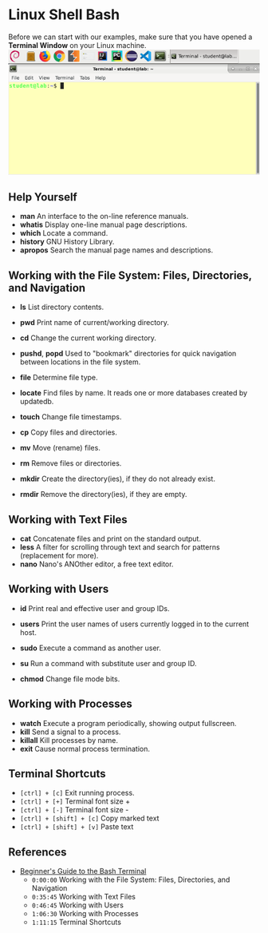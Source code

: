 # Linux Shell Bash

Before we can start with our examples, make sure that you have opened a **Terminal Window** on 
your Linux machine.
![Terminal Window](figures/Terminal.png)
 
## Help Yourself

* **man** An interface to the on-line reference manuals.
* **whatis** Display one-line manual page descriptions.
* **which** Locate a command.
* **history** GNU History Library.
* **apropos** Search the manual page names and descriptions.


## Working with the File System: Files, Directories, and Navigation

* **ls** List directory contents.
* **pwd** Print name of current/working directory.
* **cd** Change the current working directory.
* **pushd**, **popd**  Used to "bookmark" directories for quick navigation between locations in the file system. 
 
* **file** Determine file type.
* **locate** Find files by name. It reads one or more databases created by updatedb.

* **touch** Change file timestamps.
* **cp** Copy files and directories.
* **mv** Move (rename) files.
* **rm** Remove files or directories.
* **mkdir** Create the directory(ies), if they do not already exist.
* **rmdir** Remove the directory(ies), if they are empty.

## Working with Text Files
* **cat** Concatenate files and print on the standard output.
* **less**  A filter for scrolling through text and search for patterns (replacement for more).
* **nano** Nano's ANOther editor, a free text editor.


## Working with Users
* **id** Print real and effective user and group IDs.
* **users** Print the user names of users currently logged in to the current host.

* **sudo** Execute a command as another user.
* **su** Run a command with substitute user and group ID.
* **chmod** Change file mode bits.

## Working with Processes
* **watch** Execute a program periodically, showing output fullscreen.
* **kill** Send a signal to a process.
* **killall** Kill processes by name.
* **exit** Cause normal process termination.

## Terminal Shortcuts
* `[ctrl] + [c]` Exit running process.
* `[ctrl] + [+]` Terminal font size +
* `[ctrl] + [-]` Terminal font size -
* `[ctrl] + [shift] + [c]` Copy marked text 
* `[ctrl] + [shift] + [v]` Paste text


## References 
*  [Beginner's Guide to the Bash Terminal](https://www.youtube.com/watch?v=oxuRxtrO2Ag)
    * `0:00:00` Working with the File System: Files, Directories, and Navigation
    * `0:35:45` Working with Text Files 
    * `0:46:45` Working with Users 
    * `1:06:30` Working with Processes
    * `1:11:15` Terminal Shortcuts